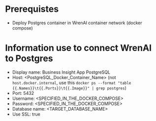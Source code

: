 # Prerequistes

- Deploy Postgres container in WrenAI container network (docker compose)

# Information use to connect WrenAI to Postgres

+ Display name: Business Insight App PostgreSQL
+ Host: <PostgreSQL_Docker_Container_Name> (not `host.docker.internal`, use this `docker ps --format "table {{.Names}}\t{{.Ports}}\t{{.Image}}" | grep postgres`)
+ Port: 5432
+ Username: <SPECIFIED_IN_THE_DOCKER_COMPOSE>
+ Password: <SPECIFIED_IN_THE_DOCKER_COMPOSE>
+ Database name: <TARGET_DATABASE_NAME>
+ Use SSL: true